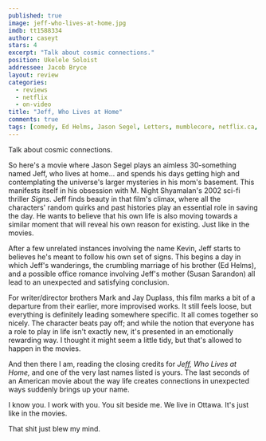 ```yaml
---
published: true
image: jeff-who-lives-at-home.jpg
imdb: tt1588334
author: caseyt
stars: 4
excerpt: "Talk about cosmic connections."
position: Ukelele Soloist 
addressee: Jacob Bryce
layout: review
categories: 
  - reviews
  - netflix
  - on-video
title: "Jeff, Who Lives at Home"
comments: true
tags: [comedy, Ed Helms, Jason Segel, Letters, mumblecore, netflix.ca, Susan Sarandon]
---
```

Talk about cosmic connections.

So here's a movie where Jason Segel plays an aimless 30-something named Jeff, who lives at home… and spends his days getting high and contemplating the universe's larger mysteries in his mom's basement. This manifests itself in his obsession with M. Night Shyamalan's 2002 sci-fi thriller _Signs_. Jeff finds beauty in that film's climax, where all the characters' random quirks and past histories play an essential role in saving the day. He wants to believe that his own life is also moving towards a similar moment that will reveal his own reason for existing. Just like in the movies. 

After a few unrelated instances involving the name Kevin, Jeff starts to believes he's meant to follow his own set of signs. This begins a day in which Jeff's wanderings, the crumbling marriage of his brother (Ed Helms), and a possible office romance involving Jeff's mother (Susan Sarandon) all lead to an unexpected and satisfying conclusion. 

For writer/director brothers Mark and Jay Duplass, this film marks a bit of a departure from their earlier, more improvised works. It still feels loose, but everything is definitely leading somewhere specific. It all comes together so nicely. The character beats pay off; and while the notion that everyone has a role to play in life isn't exactly new, it's presented in an emotionally rewarding way. I thought it might seem a little tidy, but that's allowed to happen in the movies.

And then there I am, reading the closing credits for _Jeff, Who Lives at Home,_ and one of the very last names listed is yours. The last seconds of an American movie about the way life creates connections in unexpected ways suddenly brings up your name. 

I know you. I work with you. You sit beside me. We live in Ottawa. It's just like in the movies.

That shit just blew my mind. 
